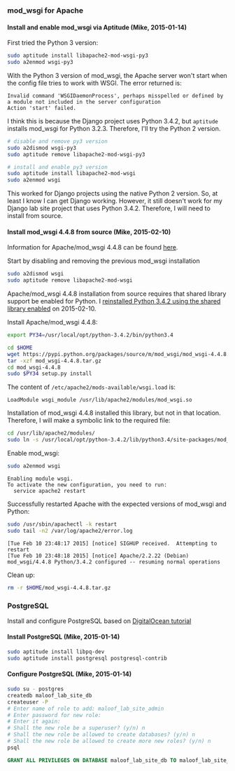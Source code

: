 ### mod_wsgi for Apache

#### Install and enable mod_wsgi via Aptitude (Mike, 2015-01-14)

First tried the Python 3 version:

```sh
sudo aptitude install libapache2-mod-wsgi-py3
sudo a2enmod wsgi-py3
```

With the Python 3 version of mod_wsgi, the Apache server won't start when the config file tries to work with WSGI. The error returned is:

    Invalid command 'WSGIDaemonProcess', perhaps misspelled or defined by a module not included in the server configuration
    Action 'start' failed.

I think this is because the Django project uses Python 3.4.2, but `aptitude` installs mod_wsgi for Python 3.2.3. Therefore, I'll try the Python 2 version.

```sh
# disable and remove py3 version
sudo a2dismod wsgi-py3
sudo aptitude remove libapache2-mod-wsgi-py3

# install and enable py3 version
sudo aptitude install libapache2-mod-wsgi
sudo a2enmod wsgi
```

This worked for Django projects using the native Python 2 version. So, at least I know I can get Django working. However, it still doesn't work for my Django lab site project that uses Python 3.4.2. Therefore, I will need to install from source.

#### Install mod_wsgi 4.4.8 from source (Mike, 2015-02-10)

Information for Apache/mod_wsgi 4.4.8 can be found [here](https://pypi.python.org/pypi/mod_wsgi).

Start by disabling and removing the previous mod_wsgi installation

```sh
sudo a2dismod wsgi
sudo aptitude remove libapache2-mod-wsgi
```

Apache/mod_wsgi 4.4.8 installation from source requires that shared library support be enabled for Python. I [reinstalled Python 3.4.2 using the shared library enabled](python3_install.md) on 2015-02-10.

Install Apache/mod_wsgi 4.4.8:

```sh
export PY34=/usr/local/opt/python-3.4.2/bin/python3.4

cd $HOME
wget https://pypi.python.org/packages/source/m/mod_wsgi/mod_wsgi-4.4.8.tar.gz
tar -xzf mod_wsgi-4.4.8.tar.gz
cd mod_wsgi-4.4.8
sudo $PY34 setup.py install
```

The content of `/etc/apache2/mods-available/wsgi.load` is:

    LoadModule wsgi_module /usr/lib/apache2/modules/mod_wsgi.so

Installation of mod_wsgi 4.4.8 installed this library, but not in that location. Therefore, I will make a symbolic link to the required file:

```sh
cd /usr/lib/apache2/modules/
sudo ln -s /usr/local/opt/python-3.4.2/lib/python3.4/site-packages/mod_wsgi-4.4.8-py3.4-linux-x86_64.egg/mod_wsgi/server/mod_wsgi-py34.cpython-34m.so mod_wsgi.so
```

Enable mod_wsgi:

```sh
sudo a2enmod wsgi
```

>
    Enabling module wsgi.
    To activate the new configuration, you need to run:
      service apache2 restart


Successfully restarted Apache with the expected versions of mod_wsgi and Python:

```sh
sudo /usr/sbin/apachectl -k restart
sudo tail -n2 /var/log/apache2/error.log
```

>
    [Tue Feb 10 23:48:17 2015] [notice] SIGHUP received.  Attempting to restart
    [Tue Feb 10 23:48:18 2015] [notice] Apache/2.2.22 (Debian) mod_wsgi/4.4.8 Python/3.4.2 configured -- resuming normal operations

Clean up:

```sh
rm -r $HOME/mod_wsgi-4.4.8.tar.gz
```


### PostgreSQL

Install and configure PostgreSQL based on [DigitalOcean tutorial](https://www.digitalocean.com/community/tutorials/how-to-install-and-configure-django-with-postgres-nginx-and-gunicorn)

#### Install PostgreSQL (Mike, 2015-01-14)

```sh
sudo aptitude install libpq-dev
sudo aptitude install postgresql postgresql-contrib
```

#### Configure PostgreSQL (Mike, 2015-01-14)

```sh
sudo su - postgres
createdb maloof_lab_site_db
createuser -P
# Enter name of role to add: maloof_lab_site_admin
# Enter password for new role: 
# Enter it again: 
# Shall the new role be a superuser? (y/n) n
# Shall the new role be allowed to create databases? (y/n) n
# Shall the new role be allowed to create more new roles? (y/n) n
psql
```

```sql
GRANT ALL PRIVILEGES ON DATABASE maloof_lab_site_db TO maloof_lab_site_admin;
```
